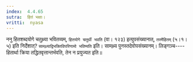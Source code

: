 ```yaml
---
index:  4.4.65
sutra:  हितं भक्षाः।
vritti:  nyasa
---
```


ननु हितशब्दयोगे चतुथ्र्या भवितव्यम्, `हितयोगे चतुर्थी भवति` (वा। १२३) इत्युपसंख्यानात्, `तस्मैहितम्` (५।१।५) इति निर्देशात्? `सामथ्र्याद्विभक्तिविपरिणामो भविष्यति` इति। सामथ्र्य पुनस्तदेवोपसंख्यानम्। लिङ्गञ्च----हितार्था क्रिया तद्धितवृत्तान्तर्भवति, तेन न प्रयुज्यत इति॥
